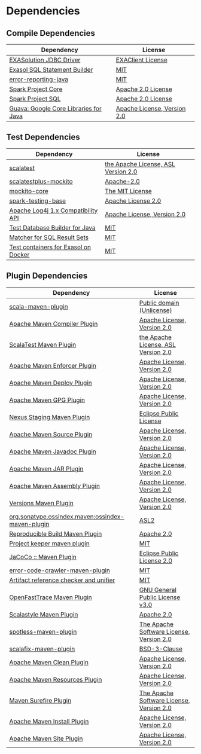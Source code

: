 <!-- @formatter:off -->
# Dependencies

## Compile Dependencies

| Dependency                                  | License                           |
| ------------------------------------------- | --------------------------------- |
| [EXASolution JDBC Driver][0]                | [EXAClient License][1]            |
| [Exasol SQL Statement Builder][2]           | [MIT][3]                          |
| [error-reporting-java][4]                   | [MIT][3]                          |
| [Spark Project Core][6]                     | [Apache 2.0 License][7]           |
| [Spark Project SQL][6]                      | [Apache 2.0 License][7]           |
| [Guava: Google Core Libraries for Java][10] | [Apache License, Version 2.0][11] |

## Test Dependencies

| Dependency                                 | License                                   |
| ------------------------------------------ | ----------------------------------------- |
| [scalatest][12]                            | [the Apache License, ASL Version 2.0][13] |
| [scalatestplus-mockito][14]                | [Apache-2.0][13]                          |
| [mockito-core][16]                         | [The MIT License][17]                     |
| [spark-testing-base][18]                   | [Apache License 2.0][7]                   |
| [Apache Log4j 1.x Compatibility API][20]   | [Apache License, Version 2.0][21]         |
| [Test Database Builder for Java][22]       | [MIT][3]                                  |
| [Matcher for SQL Result Sets][24]          | [MIT][3]                                  |
| [Test containers for Exasol on Docker][26] | [MIT][3]                                  |

## Plugin Dependencies

| Dependency                                              | License                                        |
| ------------------------------------------------------- | ---------------------------------------------- |
| [scala-maven-plugin][28]                                | [Public domain (Unlicense)][29]                |
| [Apache Maven Compiler Plugin][30]                      | [Apache License, Version 2.0][21]              |
| [ScalaTest Maven Plugin][32]                            | [the Apache License, ASL Version 2.0][13]      |
| [Apache Maven Enforcer Plugin][34]                      | [Apache License, Version 2.0][21]              |
| [Apache Maven Deploy Plugin][36]                        | [Apache License, Version 2.0][21]              |
| [Apache Maven GPG Plugin][38]                           | [Apache License, Version 2.0][21]              |
| [Nexus Staging Maven Plugin][40]                        | [Eclipse Public License][41]                   |
| [Apache Maven Source Plugin][42]                        | [Apache License, Version 2.0][21]              |
| [Apache Maven Javadoc Plugin][44]                       | [Apache License, Version 2.0][21]              |
| [Apache Maven JAR Plugin][46]                           | [Apache License, Version 2.0][21]              |
| [Apache Maven Assembly Plugin][48]                      | [Apache License, Version 2.0][21]              |
| [Versions Maven Plugin][50]                             | [Apache License, Version 2.0][21]              |
| [org.sonatype.ossindex.maven:ossindex-maven-plugin][52] | [ASL2][11]                                     |
| [Reproducible Build Maven Plugin][54]                   | [Apache 2.0][11]                               |
| [Project keeper maven plugin][56]                       | [MIT][3]                                       |
| [JaCoCo :: Maven Plugin][58]                            | [Eclipse Public License 2.0][59]               |
| [error-code-crawler-maven-plugin][60]                   | [MIT][3]                                       |
| [Artifact reference checker and unifier][62]            | [MIT][3]                                       |
| [OpenFastTrace Maven Plugin][64]                        | [GNU General Public License v3.0][65]          |
| [Scalastyle Maven Plugin][66]                           | [Apache 2.0][7]                                |
| [spotless-maven-plugin][68]                             | [The Apache Software License, Version 2.0][21] |
| [scalafix-maven-plugin][70]                             | [BSD-3-Clause][71]                             |
| [Apache Maven Clean Plugin][72]                         | [Apache License, Version 2.0][21]              |
| [Apache Maven Resources Plugin][74]                     | [Apache License, Version 2.0][21]              |
| [Maven Surefire Plugin][76]                             | [The Apache Software License, Version 2.0][11] |
| [Apache Maven Install Plugin][78]                       | [Apache License, Version 2.0][11]              |
| [Apache Maven Site Plugin][80]                          | [Apache License, Version 2.0][21]              |

[56]: https://github.com/exasol/project-keeper-maven-plugin
[14]: https://github.com/scalatest/scalatestplus-mockito
[4]: https://github.com/exasol/error-reporting-java
[11]: http://www.apache.org/licenses/LICENSE-2.0.txt
[66]: http://www.scalastyle.org
[68]: https://github.com/diffplug/spotless
[1]: https://docs.exasol.com/connect_exasol/drivers/jdbc.htm
[3]: https://opensource.org/licenses/MIT
[16]: https://github.com/mockito/mockito
[50]: http://www.mojohaus.org/versions-maven-plugin/
[30]: https://maven.apache.org/plugins/maven-compiler-plugin/
[74]: https://maven.apache.org/plugins/maven-resources-plugin/
[64]: https://github.com/itsallcode/openfasttrace-maven-plugin
[72]: https://maven.apache.org/plugins/maven-clean-plugin/
[59]: https://www.eclipse.org/legal/epl-2.0/
[36]: https://maven.apache.org/plugins/maven-deploy-plugin/
[29]: http://unlicense.org/
[32]: https://www.scalatest.org/user_guide/using_the_scalatest_maven_plugin
[58]: https://www.jacoco.org/jacoco/trunk/doc/maven.html
[17]: https://github.com/mockito/mockito/blob/main/LICENSE
[24]: https://github.com/exasol/hamcrest-resultset-matcher
[54]: http://zlika.github.io/reproducible-build-maven-plugin
[76]: http://maven.apache.org/surefire/maven-surefire-plugin
[71]: https://opensource.org/licenses/BSD-3-Clause
[18]: https://github.com/holdenk/spark-testing-base
[42]: https://maven.apache.org/plugins/maven-source-plugin/
[62]: https://github.com/exasol/artifact-reference-checker-maven-plugin
[70]: https://github.com/evis/scalafix-maven-plugin
[46]: https://maven.apache.org/plugins/maven-jar-plugin/
[13]: http://www.apache.org/licenses/LICENSE-2.0
[10]: https://github.com/google/guava
[40]: http://www.sonatype.com/public-parent/nexus-maven-plugins/nexus-staging/nexus-staging-maven-plugin/
[7]: http://www.apache.org/licenses/LICENSE-2.0.html
[12]: http://www.scalatest.org
[20]: https://logging.apache.org/log4j/2.x/log4j-1.2-api/
[22]: https://github.com/exasol/test-db-builder-java
[2]: https://github.com/exasol/sql-statement-builder
[41]: http://www.eclipse.org/legal/epl-v10.html
[26]: https://github.com/exasol/exasol-testcontainers
[80]: https://maven.apache.org/plugins/maven-site-plugin/
[65]: https://www.gnu.org/licenses/gpl-3.0.html
[21]: https://www.apache.org/licenses/LICENSE-2.0.txt
[34]: https://maven.apache.org/enforcer/maven-enforcer-plugin/
[0]: http://www.exasol.com
[78]: http://maven.apache.org/plugins/maven-install-plugin/
[52]: https://sonatype.github.io/ossindex-maven/maven-plugin/
[38]: https://maven.apache.org/plugins/maven-gpg-plugin/
[28]: http://github.com/davidB/scala-maven-plugin
[6]: http://spark.apache.org/
[44]: https://maven.apache.org/plugins/maven-javadoc-plugin/
[60]: https://github.com/exasol/error-code-crawler-maven-plugin
[48]: https://maven.apache.org/plugins/maven-assembly-plugin/
